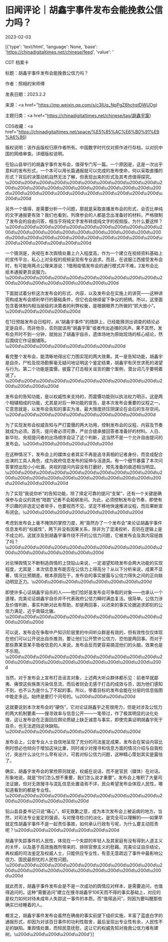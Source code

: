 # 旧闻评论｜胡鑫宇事件发布会能挽救公信力吗？

2023-02-03

[{'type': 'text/html', 'language': None, 'base': 'https://chinadigitaltimes.net/chinese/feed', 'value': '

CDT 档案卡

标题：胡鑫宇事件发布会能挽救公信力吗？

作者：照相的宋师傅

发表日期：2023.2.2

来源：<a href="https://mp.weixin.qq.com/s/c3lUq_NpPgZ6hchstDWUOg)

主题归类：<a href="https://chinadigitaltimes.net/chinese/tag/胡鑫宇案)

CDS收藏：<a href="https://chinadigitaltimes.net/space/%E5%85%AC%E6%B0%91%E9%A6%86)

版权说明：该作品版权归原作者所有。中国数字时代仅对原作进行存档，以对抗中国的网络审查。详细版权说明。





在铅山县举行的胡鑫宇事件发布会，值得专门写一篇。一个原因是，这是一次出乎意料的发布形式，一个本可以用长篇通报就可以完成的发布使命，何以采取直播的形式？背后的决策动机自然无法了解，但表现出来的形式及其考虑值得探究。\u200d\u200d\u200d\u200d\u200d\u200d\u200d\u200d\u200d\u200d\u200d\u200d\u200d\u200d\u200d\u200d\u200d\u200d\u200d\u200d\u200d\u200d\u200d\u200d\u200d\u200d\u200d\u200d\u200d\u200d\u200d\u200d\u200d

另外一个值得，是需要分析一个问题，那就是采取直播发布会的形式，会否比单纯的文字通报更有效？我们也看到，列席参会的人都是念出准备好的材料，严格限制了发布会的自由问答，相当于将纯文字发布转成纯文字的视频版，为什么要这样？\u200d\u200d\u200d\u200d\u200d\u200d\u200d\u200d\u200d\u200d\u200d\u200d\u200d\u200d\u200d\u200d\u200d\u200d\u200d\u200d\u200d\u200d\u200d\u200d\u200d\u200d\u200d\u200d\u200d\u200d\u200d\u200d\u200d\u200d\u200d\u200d\u200d

一个猜测是，央视在本次舆情处置上介入程度高，作为一个建立在视频资料基础上的宣传平台，私心上对全程的视频呈现有专业追求。而且，在说服江西接受发布会时，有可能用两点公理来游说：1借用疫情发布会的通行模式并不难，2发布会比纸本通报更具说服力。\u200d\u200d\u200d\u200d\u200d\u200d\u200d\u200d\u200d\u200d\u200d\u200d\u200d\u200d\u200d\u200d\u200d\u200d

下面就试着分析这次发布会的形式、内容，以及发布会在实施上的讲究——这种讲究构成发布会顺利举行的基础条件，但它也会继续留下争议的把柄。所以，这里面包含着体制内相当层级的决策者的利弊权衡，是根据眼界力所做的“抓大放小”。\u200d\u200d\u200d\u200d\u200d

在1日预报发布会日程时，从“胡鑫宇事件”的措辞上，已经能猜测出调查的结论必定是自杀，而非他杀，否则就该用“胡鑫宇案”或者传出追捕的风声。果不其然，发布会开时不到一分钟，就抛出了胡鑫宇自杀，遗体场地为原始现场的核心结论，然后围绕它作证据铺陈。\u200d\u200d\u200d\u200d\u200d\u200d\u200d\u200d

看完整个发布会，能清晰地得出它力图实现的两大效果。其一是告知功能，胡鑫宇是自杀，尸检及现场勘察毫无疑问地证明这个鉴定结果，胡鑫宇有厌世求死的渴望与行为。第二个功能是震慑，披露了打击相关谣言的数个案例，潜台词几乎要明着说了。\u200d\u200d\u200d\u200d\u200d\u200d\u200d\u200d\u200d\u200d\u200d\u200d\u200d\u200d

发布会的告知功能，是以权威性来支持的，而震慑功能则以执法权力明示。这是两个相辅相成的功能，尤其是对后一种功能的宣告，是本次发布会重要的议程之一。它意思就是，以发布会告知的事实为准，最大限度挤压阴谋论在会后的生存空间。\u200d\u200d\u200d\u200d\u200d\u200d\u200d\u200d\u200d\u200d

为了实现发布会权威告知与严打震慑的两大功用，控制发布会的议程、内容及节奏就成为必须。首先，提问者必须可靠，严丝合缝承接回答者准备好的材料。人日、新华社、央视提问者的出场顺序自证了这个判断，这当然不是一个允许自由提问的发布会。\u200d\u200d\u200d\u200d\u200d\u200d

在这种情况下，发布会上的媒体业者其实不再是追寻真相的记者身份，而变成配合出演的工具人角色，成为政府信息发布的延伸与活道具。有一个细节暴露了本次问答掌控出现小小纰漏，央视的提问内容没有打磨好，预先准备的痕迹相当明显。\u200d\u200d\u200d\u200d\u200d\u200d\u200d\u200d\u200d\u200d\u200d\u200d\u200d\u200d\u200d\u200d\u200d\u200d\u200d\u200d\u200d\u200d\u200d\u200d\u200d

为了实现“我说你听”的告知功能，除了择定可靠的提问“支架”，还有一个关键是确保参与会议的其他“陪跑”记者不会超纲发问。为此，必须控制发布会节奏，即使有不识趣的非选定记者举手，也要视而不见，坚定不移地快速推进议程，而后果断宣布闭会。\u200d\u200d\u200d\u200d\u200d\u200d\u200d\u200d

考虑到发布会上毫不掩饰的掌控力度，用“竟然办了一个发布会”来论证胡鑫宇事件信息发布的“权威性”，两下并没有因果关系，除非为了混淆视听，否则在逻辑上是不成立的。这就涉及到胡鑫宇事件绕不开的公信力问题，它被发布会及其内容拯救了吗？\u200d\u200d\u200d\u200d\u200d\u200d\u200d\u200d\u200d\u200d\u200d\u200d\u200d\u200d\u200d\u200d\u200d

对忌惮舆情又不断制造舆情的上饶铅山来说，一定渴望知晓发布会两大功能的实现程度，尤其是：本次信息发布能否在公信力上得高分？从以下分析来说，成果不显著，情况比预期差。根本原因在于，发布会的事实披露与公信力得失之间的正向联动明显乏力。\u200d\u200d\u200d\u200d\u200d\u200d\u200d\u200d

即使许多心证胡鑫宇自杀的人——他们恰好是发布会可争取的对象——也承认一个道理，完美论证胡鑫宇自杀并不代表政府公信力瞬时满血复活。很简单。公信力涉及价值判断，事实判断对此有帮助，却是两回事，以迟来的事实论据追求即刻的公信力满足，近乎南辕北辙。\u200d\u200d\u200d\u200d\u200d\u200d\u200d\u200d\u200d\u200d\u200d\u200d\u200d

可以说，发布会在争取中产知识阶层里的中间听众群是有效的，但有效性仅仅体现在他们可以公开说出自杀推测，要让他们公开赞许公信力，恐怕是两回事。而对于那些靠某音某手吸收信息的人来说，发布会反而更容易搞混他们的头脑，效果也是不乐观。\u200d\u200d\u200d\u200d\u200d\u200d\u200d\u200d\u200d\u200d\u200d\u200d\u200d\u200d\u200d\u200d\u200d\u200d\u200d\u200d\u200d

当然，对于发布会上宣布打击谣言对象，上述两大听众群体都乐见：前者早就鄙夷、痛恨这些族类污染信息流，而后者则会无感于打击的成效与否，因为他们感知不到，也不认为是什么了不起的事。所以，带着目标的发布会能在分层的信息版图中能走多远。始终是要打个问号的。\u200d\u200d\u200d\u200d

这就要说到本次发布会的“硬伤”，它对论证胡鑫宇之死很用力，但是对涉及公信力的两大机制要素——搜寻效率与信息公开——一笔带过，作了极其明显的淡化处理，这让发布会在正面回应舆论质疑上缺乏诚意与事实，即使完美证明胡鑫宇死于自杀，也无法遮挡这块缺陷。\u200d\u200d\u200d\u200d\u200d\u200d\u200d\u200d\u200d

发布会上，公安专业人士自信地呈现了充分的司法鉴定成果，发布会在架设内容比例时想必也倾向于增加这块比重，同时减少对搜寻和信息方面的情况介绍与自我检讨，突出什么淡化什么早有设计。可若对标公信力问题，这种精心策划其实是露怯了。

确实，胡鑫宇发布会的掌控原则就是，权威在说话，而不是官民（媒体）在对话。形象地说，就是“你们怎么想不重要，我们怎么说才重要”。发布会上堆积了大量司法证据，但对无效搜寻与混乱信息处置语焉不详，民众希望发布会体现人民性，哪知道看到的都是专业性。\u200d\u200d\u200d\u200d\u200d\u200d\u200d\u200d\u200d\u200d\u200d\u200d\u200d\u200d\u200d\u200d

铅山县县委书记只说“痛心”，却无致歉之意，成为本次发布会上被诟病的地方。当然，对司法专业鉴定的强调，与对搜寻检讨的淡化，是完全可以理解的——如果早就定性胡鑫宇事件不是一起责任事故，如何承认行政有亏呢，为什么要主动揽责呢？\u200d\u200d\u200d\u200d\u200d\u200d\u200d

胡鑫宇失踪事件的人民性，体现在一个失踪的年轻人及其家庭有没有得到人道主义的关怀，以及基于高效施救所带来的、排除官僚主义的慰藉。完美论证自杀结论，再权威的司法鉴定及权威人士，只能供应专业性，有意无意疏远了事件中最影响公信力、国民最担忧的人民性问题。\u200d\u200d\u200d\u200d\u200d\u200d\u200d\u200d\u200d\u200d\u200d\u200d\u200d\u200d\u200d\u200d\u200d\u200d\u200d\u200d\u200d\u200d

就此而言，胡鑫宇事件发布会是不是一次成功的舆情应对样本，是需要追问，也值得追问的。这种“需要追问”建立在搜寻胡鑫宇106天而不得的事实基础上，对应的是权力如何对待未成年人失踪这一事件的本质。而“值得追问”，则因为要叫醒那些确实已经睡着的人。

概言之，胡鑫宇事件发布会虽然在确凿的事实前提下组织实施，丰富了蓝底白字的通报形式，却因为对该百日事件的功利性取舍，最后呈现出专业性有余，人民性不足的缺陷。重舆情处置，而轻民意抚慰，这让它的权威告知对挽救公信力难有建树。\u200d\u200d\u200d\u200d\u200d'}]